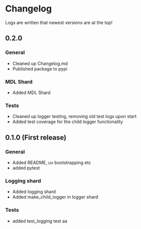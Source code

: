 # Changelog
Logs are written that newest versions are at the top!

## 0.2.0
### General
* Cleaned up Changelog.md
* Published package to pypi

### MDL Shard
* Added MDL Shard

### Tests
* Cleaned up logger testing, removing old test logs upon start
* Added test coverage for the child logger functionality

## 0.1.0 (First release)
### General
* Added README, uv bootstrapping etc
* added pytest

### Logging shard
* Added logging shard
* Added make_child_logger in logger shard

### Tests
* added test_logging test
aa